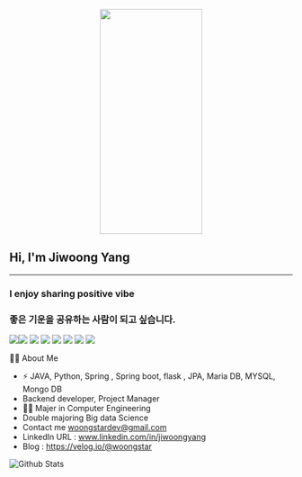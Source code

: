 <p align="center"><img src = "https://user-images.githubusercontent.com/69667560/151376491-3e420a1a-b1b3-4a3c-8286-3bf51c8bac0e.png" width="60%" height="400"/></p>


## Hi, I'm Jiwoong Yang

---

### I enjoy sharing positive vibe
### 좋은 기운을 공유하는 사람이 되고 싶습니다.


<img src="https://img.shields.io/badge/JAVA-007396?style=for-the-badge&logo=java&logoColor=white"><img src="https://img.shields.io/badge/Spring-6DB33F?style=for-the-badge&logo=Spring&logoColor=white">
<img src="https://img.shields.io/badge/html-E34F26?style=for-the-badge&logo=html5&logoColor=white">
<img src="https://img.shields.io/badge/css-1572B6?style=for-the-badge&logo=css3&logoColor=white">
<img src="https://img.shields.io/badge/github-181717?style=for-the-badge&logo=github&logoColor=white">
<img src="https://img.shields.io/badge/linux-FCC624?style=for-the-badge&logo=linux&logoColor=black">
<img src="https://img.shields.io/badge/aws-232F3E?style=for-the-badge&logo=aws&logoColor=white">
<img src="https://img.shields.io/badge/apache tomcat-F8DC75?style=for-the-badge&logo=apachetomcat&logoColor=white">

🙋‍♂️ About Me

- ⚡️ JAVA, Python, Spring , Spring boot, flask , JPA, Maria DB, MYSQL, Mongo DB
- Backend developer, Project Manager
- 👨‍🎓 Majer in Computer Engineering
- Double majoring Big data Science
- Contact me woongstardev@gmail.com
- LinkedIn URL : www.linkedin.com/in/jiwoongyang
- Blog : https://velog.io/@woongstar

![Github Stats](https://github-readme-stats.vercel.app/api?username=woongstar&count_private=true&show_icons=true&include_all_commits=true)
